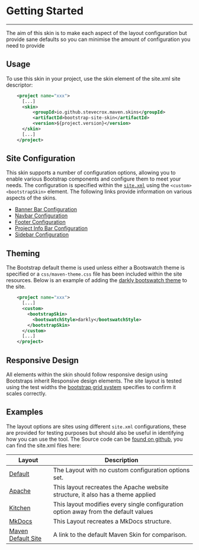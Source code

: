 # Getting Started
<hr/>
The aim of this skin is to make each aspect of the layout configuration but provide sane defaults so you can minimise the amount of configuration you need to provide

## Usage
  
To use this skin in your project, use the skin element of the site.xml site descriptor:

```xml
    <project name="xxx">
      [...]
      <skin>
          <groupId>io.github.stevecrox.maven.skins</groupId>
          <artifactId>bootstrap-site-skin</artifactId>
          <version>${project.version}</version>
      </skin>
      [...]
    </project>
```

## Site Configuration

This skin supports a number of configuration options, allowing you to enable various Bootstrap components and configure them to meet your needs. The configuration is specified within the [`site.xml`](https://maven.apache.org/doxia/doxia-sitetools/doxia-decoration-model/decoration.html) using the `<custom><bootstrapSkin>` element. The following links provide information on various aspects of the skins.

* [Banner Bar Configuration](bannerbar/index.md)
* [Navbar Configuration](navbar/index.md)
* [Footer Configuration](footer/index.md)
* [Project Info Bar Configuration](projectinfobar/index.md)
* [Sidebar Configuration](sidebar.md)

## Theming
The Bootstrap default theme is used unless either a Bootswatch theme is specified or a `css/maven-theme.css` file has been included within the site resources. Below is an example of adding the [darkly bootswatch theme](https://bootswatch.com/darkly/) to the site.
```xml
    <project name="xxx">
      [...]
      <custom>
        <bootstrapSkin>
          <bootswatchStyle>darkly</bootswatchStyle>
        </bootstrapSkin>
      </custom>
      [...]
    </project>
```

## Responsive Design
All elements within the skin should follow responsive design using Bootstraps inherit Responsive design elements. The site layout is tested using the test widths the [bootstrap grid system](https://getbootstrap.com/docs/5.0/layout/grid/) specifies to confirm it scales correctly.

## Examples

The layout options are sites using different `site.xml` configurations, these are provided for testing purposes but should also be useful in identifying how you can use the tool. The Source code can be [found on github](https://github.com/stevecrox/maven-site-bootstrap-skin), you can find the site.xml files here:

| Layout                                                                                       | Description                                                                         |
|----------------------------------------------------------------------------------------------|-------------------------------------------------------------------------------------|
| [Default](../bootstrap-site-skin/index.html)                                                 | The Layout with no custom configuration options set.                                |
| [Apache](../bootstrap-site-skin-example-parent/boostrap-site-skin-apache-options/index.html) | This layout recreates the Apache website structure, it also has a theme applied     |
| [Kitchen](../bootstrap-site-skin-example-parent/boostrap-site-skin-all-options/index.html)   | This layout modifies every single configuration option away from the default values |
| [MkDocs](../bootstrap-site-skin-example-parent/boostrap-site-skin-navbar/index.html)         | This Layout recreates a MkDocs structure.                                           |
| [Maven Default Site](https://maven.apache.org/skins/maven-default-skin/sample/)              | A link to the default Maven Skin for comparison.                                    | 
 